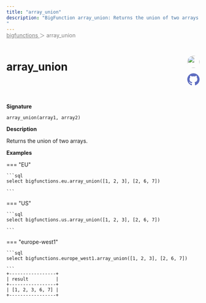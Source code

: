 ```yaml
---
title: "array_union"
description: "BigFunction array_union: Returns the union of two arrays.
"
---
```


<span style="color: gray; position: relative; top: -1rem">
  <a href=".." style="color: gray">bigfunctions </a> ＞ array_union
</span>

# array_union


<div style="position: relative; top: -4rem; margin-bottom:  -2rem; text-align: right; z-index: 9999;">
  
  <a href="https://www.linkedin.com/in/axel-thevenot/" title="Author: Axel Thevenot" target="_blank">
    <img src="https://avatars.githubusercontent.com/u/39374103?v=4" width="32" style=" border-radius: 50% !important">
  </a>
  
  <a href="array_union.yaml" title="Edit on GitHub" target="_blank"><svg xmlns="http://www.w3.org/2000/svg" width="32" height="32" viewBox="0 0 24 24"><path fill="#5d6cc0" d="M12 0c-6.626 0-12 5.373-12 12 0 5.302 3.438 9.8 8.207 11.387.599.111.793-.261.793-.577v-2.234c-3.338.726-4.033-1.416-4.033-1.416-.546-1.387-1.333-1.756-1.333-1.756-1.089-.745.083-.729.083-.729 1.205.084 1.839 1.237 1.839 1.237 1.07 1.834 2.807 1.304 3.492.997.107-.775.418-1.305.762-1.604-2.665-.305-5.467-1.334-5.467-5.931 0-1.311.469-2.381 1.236-3.221-.124-.303-.535-1.524.117-3.176 0 0 1.008-.322 3.301 1.23.957-.266 1.983-.399 3.003-.404 1.02.005 2.047.138 3.006.404 2.291-1.552 3.297-1.23 3.297-1.23.653 1.653.242 2.874.118 3.176.77.84 1.235 1.911 1.235 3.221 0 4.609-2.807 5.624-5.479 5.921.43.372.823 1.102.823 2.222v3.293c0 .319.192.694.801.576 4.765-1.589 8.199-6.086 8.199-11.386 0-6.627-5.373-12-12-12z"/></svg></a>
</div>



**Signature** 
```
array_union(array1, array2)
```

**Description**

Returns the union of two arrays.






**Examples**













=== "EU"

    ```sql
    select bigfunctions.eu.array_union([1, 2, 3], [2, 6, 7])
    
    ```




=== "US"

    ```sql
    select bigfunctions.us.array_union([1, 2, 3], [2, 6, 7])
    
    ```




=== "europe-west1"

    ```sql
    select bigfunctions.europe_west1.array_union([1, 2, 3], [2, 6, 7])
    
    ```









<pre style="margin-top: -1rem;">
<code style="padding-top: 0px; padding-bottom: 0px;">+-----------------+
| result          |
+-----------------+
| [1, 2, 3, 6, 7] |
+-----------------+
</code>
</pre>









